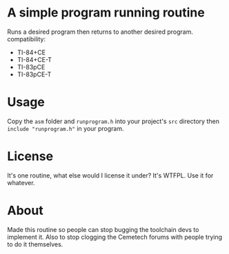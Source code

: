 
# A simple program running routine
Runs a desired program then returns to another desired program.
compatibility:
+ TI-84+CE
+ TI-84+CE-T
+ TI-83pCE
+ TI-83pCE-T

# Usage
Copy the `asm` folder and `runprogram.h` into your project's `src` directory then `include "runprogram.h"` in your program.


# License
It's one routine, what else would I license it under? It's WTFPL. Use it for whatever.

# About
Made this routine so people can stop bugging the toolchain devs to implement it.
Also to stop clogging the Cemetech forums with people trying to do it themselves.
